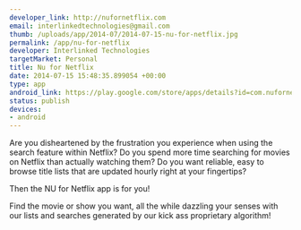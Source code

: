 ```yaml
--- 
developer_link: http://nufornetflix.com
email: interlinkedtechnologies@gmail.com
thumb: /uploads/app/2014-07/2014-07-15-nu-for-netflix.jpg
permalink: /app/nu-for-netflix
developer: Interlinked Technologies
targetMarket: Personal
title: Nu for Netflix
date: 2014-07-15 15:48:35.899054 +00:00
type: app
android_link: https://play.google.com/store/apps/details?id=com.nufornetflix.free
status: publish
devices: 
- android
---
```


Are you disheartened by the frustration you experience when using the search feature within Netflix? Do you spend more time searching for movies on Netflix than actually watching them? Do you want reliable, easy to browse title lists that are updated hourly right at your fingertips?

Then the NU for Netflix app is for you!

Find the movie or show you want, all the while dazzling your senses with our lists and searches generated by our kick ass proprietary algorithm!
